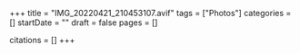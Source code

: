 +++
title = "IMG_20220421_210453107.avif"
tags = ["Photos"]
categories = []
startDate = ""
draft = false
pages = []

citations = []
+++
